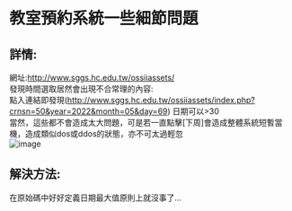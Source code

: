 # 教室預約系統一些細節問題  
## 詳情:  
網址:http://www.sggs.hc.edu.tw/ossiiassets/  
發現時間選取居然會出現不合常理的內容:  
點入連結即發現(http://www.sggs.hc.edu.tw/ossiiassets/index.php?crnsn=50&year=2022&month=05&day=69) 日期可以>30  
當然，這些都不會造成太大問題，可是若一直點擊[下周]會造成整體系統短暫當機，造成類似dos或ddos的狀態，亦不可太過輕忽  
![image](https://user-images.githubusercontent.com/85293841/168246562-ae06b7b8-ec2c-4bf4-b498-6e337185ce47.png)  
## 解決方法:
在原始碼中好好定義日期最大值原則上就沒事了...
